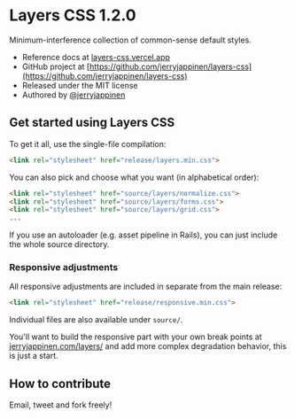 # Layers CSS 1.2.0

Minimum-interference collection of common-sense default styles.

- Reference docs at [layers-css.vercel.app](https://layers-css.vercel.app)
- GitHub project at [https://github.com/jerryjappinen/layers-css](https://github.com/jerryjappinen/layers-css)
- Released under the MIT license
- Authored by [@jerryjappinen](https://github.com/jerryjappinen/)



## Get started using Layers CSS

To get it all, use the single-file compilation:

```html
<link rel="stylesheet" href="release/layers.min.css">
```

You can also pick and choose what you want (in alphabetical order):

```html
<link rel="stylesheet" href="source/layers/normalize.css">
<link rel="stylesheet" href="source/layers/forms.css">
<link rel="stylesheet" href="source/layers/grid.css">
...
```

If you use an autoloader (e.g. asset pipeline in Rails), you can just include the whole source directory.



### Responsive adjustments

All responsive adjustments are included in separate from the main release:

```html
<link rel="stylesheet" href="release/responsive.min.css">
```

Individual files are also available under `source/`.

You'll want to build the responsive part with your own break points at [jerryjappinen.com/layers/](http://labs.jerryjappinen.com/layers/) and add more complex degradation behavior, this is just a start.



## How to contribute

Email, tweet and fork freely!


